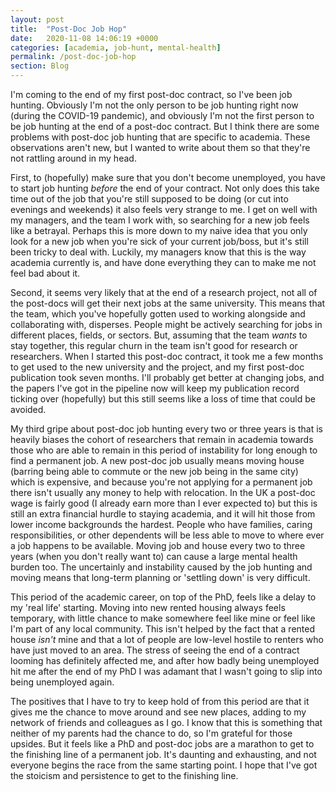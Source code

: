 ```yaml
---
layout: post
title:  "Post-Doc Job Hop"
date:   2020-11-08 14:06:19 +0000
categories: [academia, job-hunt, mental-health]
permalink: /post-doc-job-hop
section: Blog
---
```



I'm coming to the end of my first post-doc contract, so I've been job hunting. Obviously I'm not the only person to be job hunting right now (during the COVID-19 pandemic), and obviously I'm not the first person to be job hunting at the end of a post-doc contract. But I think there are some problems with post-doc job hunting that are specific to academia. These observations aren't new, but I wanted to write about them so that they're not rattling around in my head.

First, to (hopefully) make sure that you don't become unemployed, you have to start job hunting _before_ the end of your contract. Not only does this take time out of the job that you're still supposed to be doing (or cut into evenings and weekends) it also feels very strange to me. I get on well with my managers, and the team I work with, so searching for a new job feels like a betrayal. Perhaps this is more down to my naive idea that you only look for a new job when you're sick of your current job/boss, but it's still been tricky to deal with. Luckily, my managers know that this is the way academia currently is, and have done everything they can to make me not feel bad about it.

Second, it seems very likely that at the end of a research project, not all of the post-docs will get their next jobs at the same university. This means that the team, which you've hopefully gotten used to working alongside and collaborating with, disperses. People might be actively searching for jobs in different places, fields, or sectors. But, assuming that the team _wants_ to stay together, this regular churn in the team isn't good for research or researchers. When I started this post-doc contract, it took me a few months to get used to the new university and the project, and my first post-doc publication took seven months. I'll probably get better at changing jobs, and the papers I've got in the pipeline now will keep my publication record ticking over (hopefully) but this still seems like a loss of time that could be avoided.

My third gripe about post-doc job hunting every two or three years is that is heavily biases the cohort of researchers that remain in academia towards those who are able to remain in this period of instability for long enough to find a permanent job. A new post-doc job usually means moving house (barring being able to commute or the new job being in the same city) which is expensive, and because you're not applying for a permanent job there isn't usually any money to help with relocation. In the UK a post-doc wage is fairly good (I already earn more than I ever expected to) but this is still an extra financial hurdle to staying academia, and it will hit those from lower income backgrounds the hardest. People who have families, caring responsibilities, or other dependents will be less able to move to where ever a job happens to be available. Moving job and house every two to three years (when you don't really want to) can cause a large mental health burden too. The uncertainly and instability caused by the job hunting and moving means that long-term planning or 'settling down' is very difficult.

This period of the academic career, on top of the PhD, feels like a delay to my 'real life' starting. Moving into new rented housing always feels temporary, with little chance to make somewhere feel like mine or feel like I'm part of any local community. This isn't helped by the fact that a rented house _isn't_ mine and that a lot of people are low-level hostile to renters who have just moved to an area. The stress of seeing the end of a contract looming has definitely affected me, and after how badly being unemployed hit me after the end of my PhD I was adamant that I wasn't going to slip into being unemployed again.

The positives that I have to try to keep hold of from this period are that it gives me the chance to move around and see new places, adding to my network of friends and colleagues as I go. I know that this is something that neither of my parents had the chance to do, so I'm grateful for those upsides. But it feels like a PhD and post-doc jobs are a marathon to get to the finishing line of a permanent job. It's daunting and exhausting, and not everyone begins the race from the same starting point. I hope that I've got the stoicism and persistence to get to the finishing line.
